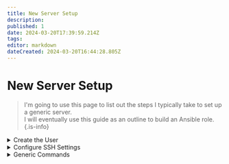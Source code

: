 ```yaml
---
title: New Server Setup
description: 
published: 1
date: 2024-03-20T17:39:59.214Z
tags: 
editor: markdown
dateCreated: 2024-03-20T16:44:28.805Z
---
```


# New Server Setup

> I'm going to use this page to list out the steps I typically take to set up a generic server.   
> I will eventually use this guide as an outline to build an Ansible role.
{.is-info}


<details id="bkmrk-create-the-user-crea"><summary>Create the User</summary>

- Create a new user ("severadmin"). 
  ```shell
    adduser serveradmin
    ```
- Add the new user to the sudo group 
    ```
    usermod -aG sudo serveradmin
    ```

</details><details data-id="details-1709596535352" id="bkmrk-configure-ssh-settin"><summary>Configure SSH Settings</summary>

### **Remote Host**

##### Configure `sshd_config` file

1. Edit the ssh config file to allow ssh connections  
    ```shell
    sudo nano /etc/ssh/sshd_config
    ```
2. Configure the following components:  
      
    - `AuthorizedKeysFile` | uncomment or add this line; this will direct the ssh-agent to `./ssh/authorized_keys`  
    - `PasswordAuthentication` | uncomment this line, and ensure it is set to "`no`"  
    - `PermitRootLogin` | uncomment this line, and set it to "`no`"; disables root ssh-access  
    - `UsePAM` | ensure this is uncommented and set to "`yes`"

##### Configure `authorized_keys` file

1. Ensure that you're in the directory of the desired user (`serveradmin` in this example).   
    ```shell
    2arry:~$ pwd
    /home/serveradmin
    ```
2. Add an SSH directory, if it doesn't exist.  
    ```shell
    sudo mkdir .ssh
    ```
3. Change into the new directory and add a new file, `authorized_keys.`  
    ```shell
    cd .ssh && touch authorized_keys
    ```
4. Edit the `authorized_keys` file and paste in your desired SSH **public-**key.  
    ```shell
    sudo nano authorized_keys
    ```
    
>Your file will look similar to below. Each key will have its own line in the `authorized_keys` file.
{.is-info}
    
    
  ```
      GNU nano 7.2                       authorized_keys                   Modified  
    ssh-rsa AAAAB3NzaC1yc2EAAAADAQABAAABAQDV2qoTZ+9/t31andY0ZS7TNlcu1j0nJXbuUJ2jYZH>
    
    
    ^G Help      ^O Write Out ^W Where Is  ^K Cut       ^T Execute   ^C Location
    ^X Exit      ^R Read File ^\ Replace   ^U Paste     ^J Justify   ^/ Go To Line    
  ```
  
5. Fix the permissions of the `authorized_keys` file.  
    
  	```shell
    sudo chmod 600 ~/.ssh/authorized_keys  
  	```
6. Restart the `sshd` service. 
  	```shell
    sudo systemctl restart sshd   
  	```

  
### **Orchestrator**

```shell
ssh-copy-id -i serveradmin@[REMOTE_HOST]
```

#####  Configure the `.ssh/config` File

> In the example below, using the command "`ssh debian`" will now be the equivalent of   
> "`ssh serveradmin@10.0.0.10`."   
{.is-info}



```
# ~/.ssh/config

Host [DESIRED_HOSTNAME]
HostName [IP_ADDRESS]
User [USERNAME]
IdentityFile [PRIVATE_KEY_PATH]

Host debian
HostName 10.0.0.10
User serveradmin
IdentityFile ~/.ssh/keys/id_rsa_debian
```

</details><details id="bkmrk-generic-commands-lin"><summary>Generic Commands</summary>

##### File and Directory Operations
- Create a directory.
  ```shell
  mkdir [DIRECTORY]
  ```

- Remove a directory.
  ```shell
  rm -r [DIRECTORY]
  ```
  
- Copy (`cp`) OR Move (`mv`) a file, respectively.
  ```shell
  cp [SOURCE_FILE] [DESTINATION_FILE]
  ```
  ```shell
  mv [SOURCE_FILE] [DESTINATION_FILE]
  ```
##### Linux User Modifications

- Create a new user (`USERNAME`). 
  ```
    adduser [USERNAME]
    ```
- Add a user to a group (`GROUP_NAME`). 
  ```
    usermod -aG [GROUP_NAME] [USERNAME]
    ```
- List all users or groups, respectively.
  ```shell
  cat /etc/passwd
  ```
  ```shell
  cat /etc/group
  ```
##### Process Management
- List running processes.
  ```shell
  ps aux
  ```
  
- Kill a process by PID (`PID`) and by name (`PROCESS_NAME`), respectively.
  ```shell
  kill PID
  ```
  ```shell
  kill [PROCESS_NAME]
  ```
  
##### SSH Configurations

- Forward SSH-key (`ssh-pub-file`) to remote host from orchestrator. 
  ```
    ssh-copy-id -i <ssh-pub-file> [USERNAME]@[REMOTE_HOST]
    ```
- Copy an SSH public-key (`ssh-pub-key`) on the remote host to the `authorized_keys` file.  
    ```shell
    cd             # Navigate to the user's home directory
    cd .ssh        # Navigate to the .ssh directory
    
    # If the .ssh directory doesn't exist, create it
    mkdir -p ~/.ssh
    
    # Append the public key to the authorized_keys file
    echo "<ssh-pub-key>" >> authorized_keys
    
    # Make sure permissions are set correctly
    chmod 600 authorized_keys
    ```
##### System Logs
- View system logs.
  ```shell
  journalctl -xe
  ```
- View specific log file (`LOG_FILE`).
  ```shell
  tail -f /var/log/[LOG_FILE]
  ```
  
</details>
